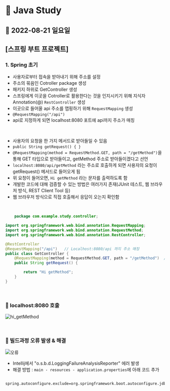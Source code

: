 # 📌 Java Study

## 🔸 2022-08-21 일요일

## [스프링 부트 프로젝트]

### 1. Spring 초기

- 사용자로부터 접속을 받아내기 위해 주소를 설정
- 주소의 묶음인 Cotroller package 생성
- 패키지 하위로 GetController 생성
- 스프링에게 이곳을 Cotroller로 활용한다는 것을 인지시키기 위해 지식자 Annotation(@) `RestController` 생성
- 이곳으로 들어올 api 주소를 맵핑하기 위해 `RequestMapping` 생성
- `@RequestMapping("/api")`
- api로 지정하게 되면 localhost:8080 포트에 api까지 주소가 매칭

<br>

- 사용자의 요청을 한 가지 메서드로 받아들일 수 있음
- `public String getRequest() { }`
- `@RequestMapping(method = RequestMethod.GET, path = "/getMethod")`을 통해 GET 타입으로 받아들이고, getMethod 주소로 받아들이겠다고 선언
- `localhost:8080/api/getMethod` 라는 주소로 호출하게 되면 사용자의 요청이 getRequest() 메서드로 들어오게 됨
- 위 요청이 들어오면, `Hi getMethod` 라는 문자를 출력하도록 함
- 개발한 코드에 대해 검증할 수 있는 방법은 여러가지 존재(JUnit 테스트, 웹 브라우저 방식, REST Client Tool 등)
- 웹 브라우저 방식으로 직접 호출해서 응답이 오는지 확인함

<br>

````java
    package com.example.study.controller;

import org.springframework.web.bind.annotation.RequestMapping;
import org.springframework.web.bind.annotation.RequestMethod;
import org.springframework.web.bind.annotation.RestController;

@RestController
@RequestMapping("/api")   // Localhost:8080/api 까지 주소 매칭
public class GetController {
    @RequestMapping(method = RequestMethod.GET, path = "/getMethod")  // Localhost:8080/api/getMethod
    public String getRequest() {

        return "Hi getMethod";
    }
}
````

<br>

### 🔖 localhost:8080 호출

![hi_getMethod](https://user-images.githubusercontent.com/79084294/185871973-2682c533-b1d0-4f2a-bf61-475ad141ed4c.png)

<br>

### 🔖 빌드과정 오류 발생 & 해결

![오류](https://user-images.githubusercontent.com/79084294/185873489-ebea7dea-081c-4c2c-baac-a22277c00a18.png)

- Intellij에서 "o.s.b.d.LoggingFailureAnalysisReporter" 에러 발생
- 해결 방법 : `main - resources - application.properties`에 아래 코드 추가

```
    spring.autoconfigure.exclude=org.springframework.boot.autoconfigure.jdbc.DataSourceAutoConfiguration
```
